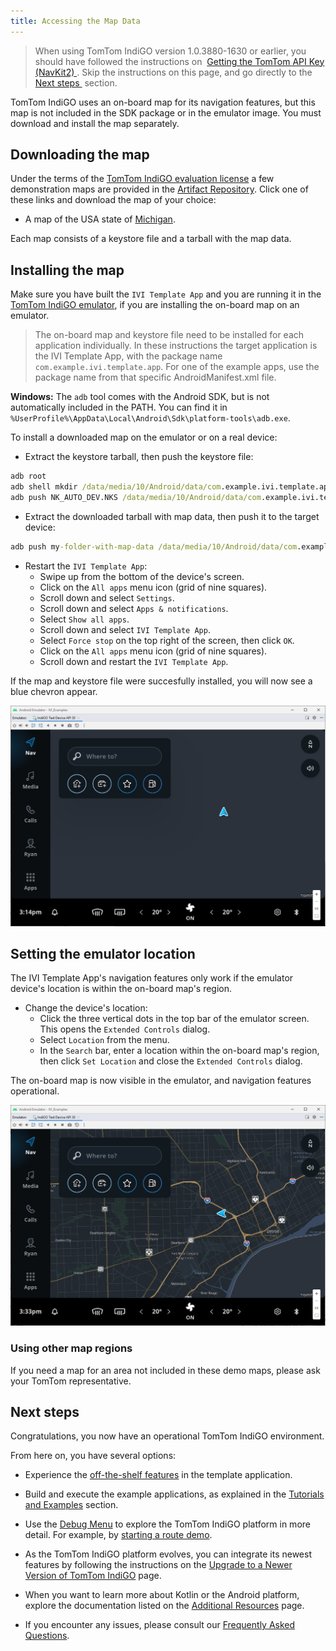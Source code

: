 ```yaml
---
title: Accessing the Map Data
---
```


<Blockquote>
    When using TomTom IndiGO version 1.0.3880-1630 or earlier, you should have followed the
    instructions on&nbsp;
    <a href="/tomtom-indigo/documentation/getting-started/getting-the-tomtom-api-key-navkit2">
        Getting the TomTom API Key (NavKit2)
    </a>
    .
    Skip the instructions on this page, and go directly to the&nbsp;
    <a href="/tomtom-indigo/documentation/getting-started/accessing-the-map-data#next-steps">
        Next steps
    </a>
    &nbsp;section.
</Blockquote>

TomTom IndiGO uses an on-board map for its navigation features, but this map is not included in the
SDK package or in the emulator image. You must download and install the map separately.

## Downloading the map

Under the terms of the
[TomTom IndiGO evaluation license](/tomtom-indigo/documentation/getting-started/introduction)
a few demonstration maps are provided in the
[Artifact Repository](/tomtom-indigo/documentation/getting-started/accessing-the-artifact-repository).
Click one of these links and download the map of your choice:

- A map of the USA state of
  [Michigan](https://repo.tomtom.com/#browse/browse:ivi:com%2Ftomtom%2Findigo%2Ftomtom-indigo-maps/usa-michigan).

Each map consists of a keystore file and a tarball with the map data.


## Installing the map

Make sure you have built the `IVI Template App` and you are running it in the 
[TomTom IndiGO emulator](/tomtom-indigo/documentation/getting-started/the-tomtom-indigo-emulator#running-the-tomtom-indigo-emulator), 
if you are installing the on-board map on an emulator.

<Blockquote>
  The on-board map and keystore file need to be installed for each application individually. In 
  these instructions the target application is the IVI Template App, with the package 
  name <code>com.example.ivi.template.app</code>. For one of the example apps, use the package name 
  from that specific AndroidManifest.xml file.
</Blockquote>

__Windows:__ The `adb` tool comes with the Android SDK, but is not automatically included in the
PATH. You can find it in `%UserProfile%\AppData\Local\Android\Sdk\platform-tools\adb.exe`.

To install a downloaded map on the emulator or on a real device:

- Extract the keystore tarball, then push the keystore file:

```cmd
adb root
adb shell mkdir /data/media/10/Android/data/com.example.ivi.template.app/files/keystore
adb push NK_AUTO_DEV.NKS /data/media/10/Android/data/com.example.ivi.template.app/files/keystore
```

- Extract the downloaded tarball with map data, then push it to the target device:

```cmd
adb push my-folder-with-map-data /data/media/10/Android/data/com.example.ivi.template.app/files/map/
```

- Restart the `IVI Template App`:
  - Swipe up from the bottom of the device's screen.
  - Click on the `All apps` menu icon (grid of nine squares).
  - Scroll down and select `Settings`.
  - Scroll down and select `Apps & notifications`.
  - Select `Show all apps`.
  - Scroll down and select `IVI Template App`.
  - Select `Force stop` on the top right of the screen, then click `OK`.
  - Click on the `All apps` menu icon (grid of nine squares).
  - Scroll down and restart the `IVI Template App`.

If the map and keystore file were succesfully installed, you will now see a blue chevron appear.

![Emulator Blue Chevron](images/emulator_blue_chevron.png)

## Setting the emulator location

The IVI Template App's navigation features only work if the emulator device's location is within
the on-board map's region. 

- Change the device's location:
  - Click the three vertical dots in the top bar of the emulator screen. This opens the `Extended
    Controls` dialog.
  - Select `Location` from the menu.
  - In the `Search` bar, enter a location within the on-board map's region, then click `Set
    Location` and close the `Extended Controls` dialog.

The on-board map is now visible in the emulator, and navigation features operational.

![Emulator On-board Map Visible](images/emulator_onboard_map_visible.png)


### Using other map regions

If you need a map for an area not included in these demo maps, please ask your TomTom
representative.

## Next steps

Congratulations, you now have an operational TomTom IndiGO environment.

From here on, you have several options:

- Experience the
  [off-the-shelf features](/tomtom-indigo/documentation/platform-overview/example-apps#off-the-shelf-functionality)
  in the template application.

- Build and execute the example applications, as explained in the
  [Tutorials and Examples](/tomtom-indigo/documentation/tutorials-and-examples/overview) section.

- Use the
  [Debug Menu](/tomtom-indigo/documentation/getting-started/the-debug-menu)
  to explore the TomTom IndiGO platform in more detail. For example, by
  [starting a route demo](/tomtom-indigo/documentation/getting-started/frequently-asked-questions-faq#how-do-i-start-a-route-demo).

- As the TomTom IndiGO platform evolves, you can integrate its newest features by following the
  instructions on the
  [Upgrade to a Newer Version of TomTom IndiGO](/tomtom-indigo/documentation/getting-started/upgrade-to-a-newer-version-of-tomtom-indigo)
  page.

- When you want to learn more about Kotlin or the Android platform, explore the documentation listed
  on the
  [Additional Resources](/tomtom-indigo/documentation/getting-started/additional-resources)
  page.

- If you encounter any issues, please consult our
  [Frequently Asked Questions](/tomtom-indigo/documentation/getting-started/frequently-asked-questions-faq).

